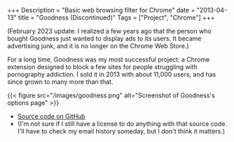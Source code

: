 +++
Description = "Basic web browsing filter for Chrome"
date = "2013-04-13"
title = "Goodness (Discontinued)"
Tags = ["Project", "Chrome"]
+++

(February 2023 update: I realized a few years ago that the person who bought Goodness just wanted to display ads to its users. It became advertising junk, and it is no longer on the Chrome Web Store.)

For a long time, Goodness was my most successful project: a Chrome extension designed to block a few sites for people struggling with pornography addiction. I sold it in 2013 with about 11,000 users, and has since grown to many more than that.

{{< figure src="/images/goodness.png" alt="Screenshot of Goodness's options page" >}}

- [Source code on GitHub](https://github.com/tylermumford/Goodness)
- (I'm not sure if I still have a license to do anything with that source code. I'll have to check my email history someday, but I don't think it matters.)
